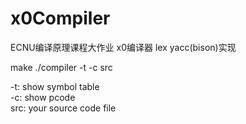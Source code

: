 # x0Compiler
ECNU编译原理课程大作业  x0编译器  lex yacc(bison)实现

make
./compiler -t -c src


-t: show symbol table  
-c: show pcode  
src: your source code file  